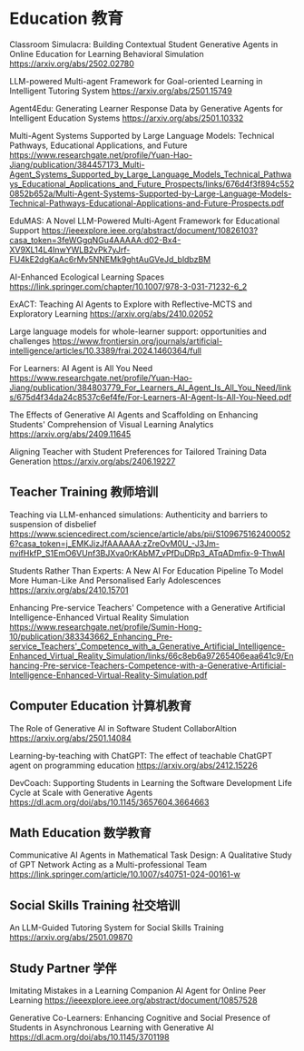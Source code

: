 # Education 教育
Classroom Simulacra: Building Contextual Student Generative Agents in Online Education for Learning Behavioral Simulation
https://arxiv.org/abs/2502.02780

LLM-powered Multi-agent Framework for Goal-oriented Learning in Intelligent Tutoring System
https://arxiv.org/abs/2501.15749

Agent4Edu: Generating Learner Response Data by Generative Agents for Intelligent Education Systems
https://arxiv.org/abs/2501.10332

Multi-Agent Systems Supported by Large Language Models: Technical Pathways, Educational Applications, and Future https://www.researchgate.net/profile/Yuan-Hao-Jiang/publication/384457173_Multi-Agent_Systems_Supported_by_Large_Language_Models_Technical_Pathways_Educational_Applications_and_Future_Prospects/links/676d4f3f894c5520852b652a/Multi-Agent-Systems-Supported-by-Large-Language-Models-Technical-Pathways-Educational-Applications-and-Future-Prospects.pdf

EduMAS: A Novel LLM-Powered Multi-Agent Framework for Educational Support
https://ieeexplore.ieee.org/abstract/document/10826103?casa_token=3feWGgqNGu4AAAAA:d02-Bx4-XV9XL14L4InwYWLB2vPk7yJrf-FU4kE2dgKaAc6rMv5NNEMk9ghtAuGVeJd_bldbzBM

AI-Enhanced Ecological Learning Spaces
https://link.springer.com/chapter/10.1007/978-3-031-71232-6_2

ExACT: Teaching AI Agents to Explore with Reflective-MCTS and Exploratory Learning
https://arxiv.org/abs/2410.02052

Large language models for whole-learner support: opportunities and challenges
https://www.frontiersin.org/journals/artificial-intelligence/articles/10.3389/frai.2024.1460364/full

For Learners: AI Agent is All You Need
https://www.researchgate.net/profile/Yuan-Hao-Jiang/publication/384803779_For_Learners_AI_Agent_Is_All_You_Need/links/675d4f34da24c8537c6ef4fe/For-Learners-AI-Agent-Is-All-You-Need.pdf

The Effects of Generative AI Agents and Scaffolding on Enhancing Students' Comprehension of Visual Learning Analytics
https://arxiv.org/abs/2409.11645

Aligning Teacher with Student Preferences for Tailored Training Data Generation
https://arxiv.org/abs/2406.19227

## Teacher Training 教师培训
Teaching via LLM-enhanced simulations: Authenticity and barriers to suspension of disbelief
https://www.sciencedirect.com/science/article/abs/pii/S1096751624000526?casa_token=j_EMKJizJfAAAAAA:zZreOvM0U_-J3Jm-nvifHkfP_S1EmO6VUnf3BJXva0rKAbM7_vPfDuDRp3_ATqADmfix-9-ThwAl

Students Rather Than Experts: A New AI For Education Pipeline To Model More Human-Like And Personalised Early Adolescences
https://arxiv.org/abs/2410.15701

Enhancing Pre-service Teachers' Competence with a Generative Artificial Intelligence-Enhanced Virtual Reality Simulation
https://www.researchgate.net/profile/Sumin-Hong-10/publication/383343662_Enhancing_Pre-service_Teachers'_Competence_with_a_Generative_Artificial_Intelligence-Enhanced_Virtual_Reality_Simulation/links/66c8eb6a97265406eaa641c9/Enhancing-Pre-service-Teachers-Competence-with-a-Generative-Artificial-Intelligence-Enhanced-Virtual-Reality-Simulation.pdf

## Computer Education 计算机教育
The Role of Generative AI in Software Student CollaborAItion
https://arxiv.org/abs/2501.14084

Learning-by-teaching with ChatGPT: The effect of teachable ChatGPT agent on programming education
https://arxiv.org/abs/2412.15226

DevCoach: Supporting Students in Learning the Software Development Life Cycle at Scale with Generative Agents
https://dl.acm.org/doi/abs/10.1145/3657604.3664663

## Math Education 数学教育
Communicative AI Agents in Mathematical Task Design: A Qualitative Study of GPT Network Acting as a Multi-professional Team
https://link.springer.com/article/10.1007/s40751-024-00161-w


## Social Skills Training 社交培训
An LLM-Guided Tutoring System for Social Skills Training
https://arxiv.org/abs/2501.09870

## Study Partner 学伴
Imitating Mistakes in a Learning Companion AI Agent for Online Peer Learning
https://ieeexplore.ieee.org/abstract/document/10857528

Generative Co-Learners: Enhancing Cognitive and Social Presence of Students in Asynchronous Learning with Generative AI
https://dl.acm.org/doi/abs/10.1145/3701198
